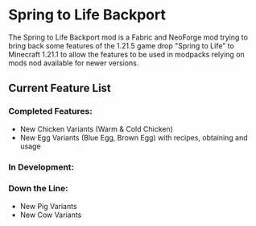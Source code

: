 # Spring to Life Backport
The Spring to Life Backport mod is a Fabric and NeoForge mod trying to bring back some features of the 1.21.5 game drop "Spring to Life" to Minecraft 1.21.1 to allow the features to be used in modpacks relying on mods nod available for newer versions.


## Current Feature List
### Completed Features:
- New Chicken Variants (Warm & Cold Chicken)
- New Egg Variants (Blue Egg, Brown Egg) with recipes, obtaining and usage

### In Development:

### Down the Line:
- New Pig Variants
- New Cow Variants
